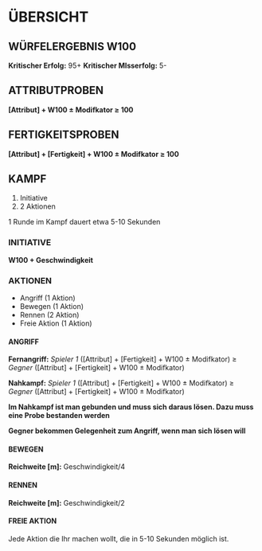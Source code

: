 # ÜBERSICHT
## WÜRFELERGEBNIS W100
**Kritischer Erfolg:** 95+
**Kritischer MIsserfolg:** 5-

## ATTRIBUTPROBEN
**[Attribut] + W100 ± Modifkator ≥ 100**

## FERTIGKEITSPROBEN
**[Attribut] + [Fertigkeit] + W100 ± Modifkator ≥ 100**

## KAMPF
1. Initiative
2. 2 Aktionen

1 Runde im Kampf dauert etwa 5-10 Sekunden
### INITIATIVE
**W100 + Geschwindigkeit**
### AKTIONEN
* Angriff (1 Aktion)
* Bewegen (1 Aktion)
* Rennen (2 Aktion)
* Freie Aktion (1 Aktion)

#### ANGRIFF
**Fernangriff:** *Spieler 1* ([Attribut] + [Fertigkeit] + W100 ± Modifkator) ≥ *Gegner* ([Attribut] + [Fertigkeit] + W100 ± Modifkator)

**Nahkampf:** *Spieler 1* ([Attribut] + [Fertigkeit] + W100 ± Modifkator) ≥ *Gegner* ([Attribut] + [Fertigkeit] + W100 ± Modifkator)

**Im Nahkampf ist man gebunden und muss sich daraus lösen. Dazu muss eine Probe bestanden werden**

**Gegner bekommen Gelegenheit zum Angriff, wenn man sich lösen will**

#### BEWEGEN
**Reichweite [m]:** Geschwindigkeit/4 
#### RENNEN
**Reichweite [m]:** Geschwindigkeit/2 

#### FREIE AKTION
Jede Aktion die Ihr machen wollt, die in 5-10 Sekunden möglich ist.